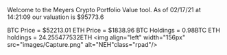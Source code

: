 Welcome to the Meyers Crypto Portfolio Value tool. 
As of 02/17/21 at 14:21:09 our valuation is $95773.6 

BTC Price = $52213.01
 ETH Price = $1838.96
BTC Holdings = 0.98BTC
 ETH holdings = 24.255477532ETH 
<img align="left" width="156px" src="images/Capture.png" alt="NEH"class="rpad"/>